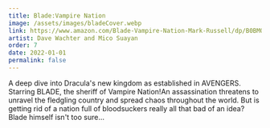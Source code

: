 ```yaml
---
title: Blade:Vampire Nation
image: /assets/images/bladeCover.webp
link: https://www.amazon.com/Blade-Vampire-Nation-Mark-Russell/dp/B0BMQSJTXM/
artist: Dave Wachter and Mico Suayan
order: 7
date: 2022-01-01
permalink: false
---
```

A deep dive into Dracula's new kingdom as established in AVENGERS. Starring BLADE, the sheriff of Vampire Nation!An assassination threatens to unravel the fledgling country and spread chaos throughout the world. But is getting rid of a nation full of bloodsuckers really all that bad of an idea? Blade himself isn't too sure...